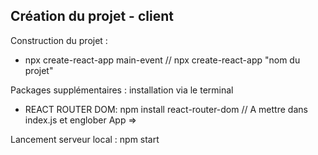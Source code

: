 Création du projet - client
-------

Construction du projet :
+ npx create-react-app main-event // npx create-react-app "nom du projet"

Packages supplémentaires : installation via le terminal

+ REACT ROUTER DOM: npm install react-router-dom
// A mettre dans index.js et englober App => <Router> <App /> </Router>

Lancement serveur local : npm start


